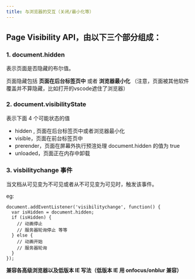 ```yaml
---
title: 与浏览器的交互（关闭/最小化等）
---
```





## Page Visibility API，由以下三个部分组成： ##

### 1. document.hidden ###

表示页面是否隐藏的布尔值。

页面隐藏包括  **页面在后台标签页中** 或者 **浏览器最小化** （注意，页面被其他软件覆盖并不算隐藏，比如打开的vscode遮住了浏览器）


### 2. document.visibilityState ###

表示下面 4 个可能状态的值

* hidden , 页面在后台标签页中或者浏览器最小化
* visible，页面在前台标签页中
* prerender，页面在屏幕外执行预渲处理 document.hidden 的值为 true
* unloaded，页面正在内存中卸载

### 3. visbilitychange 事件 ###

当文档从可见变为不可见或者从不可见变为可见时，触发该事件。

eg:

```js?linenums
document.addEventListener('visibilitychange', function() {
  var isHidden = document.hidden;
  if (isHidden) {
    // 动画停止
    // 服务器轮询停止 等等
  } else {
    // 动画开始
    // 服务器轮询
  }
});
```

**兼容各高级浏览器以及低版本 IE 写法（低版本 IE 用 onfocus/onblur 兼容）**